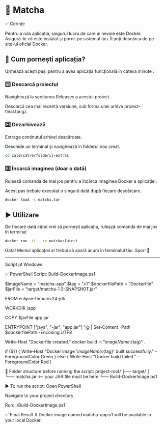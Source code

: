 # 🍵 Matcha

✅ Cerințe

Pentru a rula aplicația, singurul lucru de care ai nevoie este Docker. Asigură-te că este instalat și pornit pe sistemul tău. Îl poți descărca de pe site-ul oficial Docker.

## 🚀 Cum pornești aplicația?

Urmează acești pași pentru a avea aplicația funcțională în câteva minute :

### 1️⃣ Descarcă proiectul

Navighează la secțiunea Releases a acestui proiect.

Descarcă cea mai recentă versiune, sub forma unei arhive proiect-final.tar.gz.

### 2️⃣ Dezarhivează

Extrage conținutul arhivei descărcate.

Deschide un terminal și navighează în folderul nou creat.

``` Bash
cd cale/catre/folderul-extras
```
### 3️⃣ Încarcă imaginea (doar o dată)

Rulează comanda de mai jos pentru a încărca imaginea Docker a aplicației.

Acest pas trebuie executat o singură dată după fiecare descărcare.

``` Bash
docker load -i matcha.tar
```
## ▶️ Utilizare

De fiecare dată când vrei să pornești aplicația, rulează comanda de mai jos în terminal:

``` Bash
docker run -it --rm matcha:latest
```
Gata! Meniul aplicației ar trebui să apară acum în terminalul tău. Spor! 🎉


-----------------------

Script pt Windows

✅ PowerShell Script: Build-DockerImage.ps1

$imageName = "matcha-app"
$tag = "v1"
$dockerfilePath = "Dockerfile"
$jarFile = "target/matcha-1.0-SNAPSHOT.jar"

FROM eclipse-temurin:24-jdk

WORKDIR /app

COPY $jarFile app.jar

ENTRYPOINT ["java", "-jar", "app.jar"]
"@ | Set-Content -Path $dockerfilePath -Encoding UTF8

Write-Host "Dockerfile created."
docker build -t "${imageName}:${tag}" .

if ($?) {
    Write-Host "Docker image '${imageName}:${tag}' built successfully." -ForegroundColor Green
} else {
    Write-Host "Docker build failed." -ForegroundColor Red
}

📁 Folder structure before running the script:
project-root/
├── target/
│   └── matcha.jar         <-- your JAR file must be here
└── Build-DockerImage.ps1

▶️ To run the script:
Open PowerShell

Navigate to your project directory

Run: .\Build-DockerImage.ps1

✅ Final Result
A Docker image named matcha-app:v1 will be available in your local Docker.
